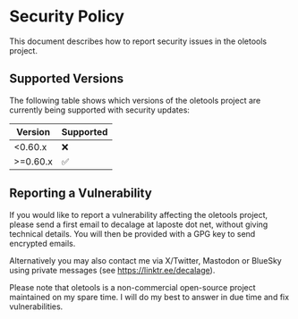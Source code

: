 # Security Policy

This document describes how to report security issues in the oletools project.

## Supported Versions

The following table shows which versions of the oletools project are
currently being supported with security updates:

| Version  | Supported          |
| -------  | ------------------ |
| <0.60.x  | :x:                |
| >=0.60.x | :white_check_mark: |

## Reporting a Vulnerability

If you would like to report a vulnerability affecting the oletools project,
please send a first email to decalage at laposte dot net, without giving
technical details. You will then be provided with a GPG key to send
encrypted emails.

Alternatively you may also contact me via X/Twitter, Mastodon or BlueSky
using private messages (see https://linktr.ee/decalage).

Please note that oletools is a non-commercial open-source project maintained 
on my spare time. I will do my best to answer in due time and fix 
vulnerabilities.
